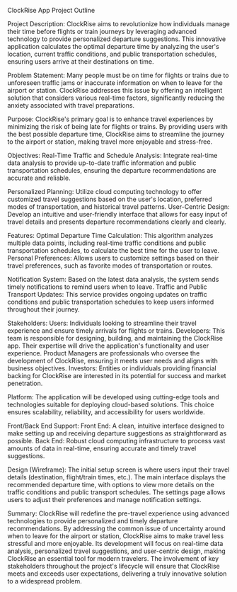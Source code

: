 ClockRise App Project Outline

Project Description:
ClockRise aims to revolutionize how individuals manage their time before flights or train journeys by leveraging advanced technology to provide personalized departure suggestions. This innovative application calculates the optimal departure time by analyzing the user's location, current traffic conditions, and public transportation schedules, ensuring users arrive at their destinations on time.

Problem Statement:
Many people must be on time for flights or trains due to unforeseen traffic jams or inaccurate information on when to leave for the airport or station. ClockRise addresses this issue by offering an intelligent solution that considers various real-time factors, significantly reducing the anxiety associated with travel preparations.

Purpose:
ClockRise's primary goal is to enhance travel experiences by minimizing the risk of being late for flights or trains. By providing users with the best possible departure time, ClockRise aims to streamline the journey to the airport or station, making travel more enjoyable and stress-free.

Objectives:
Real-Time Traffic and Schedule Analysis: Integrate real-time data analysis to provide up-to-date traffic information and public transportation schedules, ensuring the departure recommendations are accurate and reliable.

Personalized Planning: 
Utilize cloud computing technology to offer customized travel suggestions based on the user's location, preferred modes of transportation, and historical travel patterns.
User-Centric Design: Develop an intuitive and user-friendly interface that allows for easy input of travel details and presents departure recommendations clearly and clearly.

Features:
Optimal Departure Time Calculation: This algorithm analyzes multiple data points, including real-time traffic conditions and public transportation schedules, to calculate the best time for the user to leave.
Personal Preferences: Allows users to customize settings based on their travel preferences, such as favorite modes of transportation or routes.

Notification System: 
Based on the latest data analysis, the system sends timely notifications to remind users when to leave.
Traffic and Public Transport Updates: This service provides ongoing updates on traffic conditions and public transportation schedules to keep users informed throughout their journey.

Stakeholders:
Users: Individuals looking to streamline their travel experience and ensure timely arrivals for flights or trains.
Developers: This team is responsible for designing, building, and maintaining the ClockRise app. Their expertise will drive the application's functionality and user experience.
Product Managers are professionals who oversee the development of ClockRise, ensuring it meets user needs and aligns with business objectives.
Investors: Entities or individuals providing financial backing for ClockRise are interested in its potential for success and market penetration.

Platform:
The application will be developed using cutting-edge tools and technologies suitable for deploying cloud-based solutions. This choice ensures scalability, reliability, and accessibility for users worldwide.

Front/Back End Support:
Front End: A clean, intuitive interface designed to make setting up and receiving departure suggestions as straightforward as possible.
Back End: Robust cloud computing infrastructure to process vast amounts of data in real-time, ensuring accurate and timely travel suggestions.

Design (Wireframe):
The initial setup screen is where users input their travel details (destination, flight/train times, etc.).
The main interface displays the recommended departure time, with options to view more details on the traffic conditions and public transport schedules.
The settings page allows users to adjust their preferences and manage notification settings.

Summary:
ClockRise will redefine the pre-travel experience using advanced technologies to provide personalized and timely departure recommendations. By addressing the common issue of uncertainty around when to leave for the airport or station, ClockRise aims to make travel less stressful and more enjoyable. Its development will focus on real-time data analysis, personalized travel suggestions, and user-centric design, making ClockRise an essential tool for modern travelers. The involvement of key stakeholders throughout the project's lifecycle will ensure that ClockRise meets and exceeds user expectations, delivering a truly innovative solution to a widespread problem.

